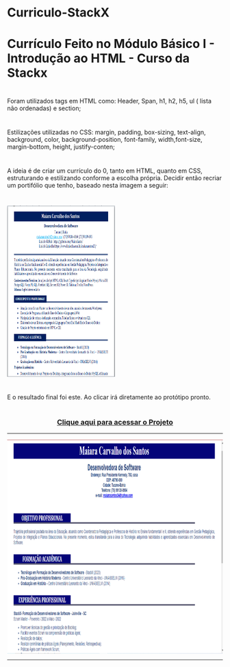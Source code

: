 # Curriculo-StackX

# Currículo Feito no Módulo Básico I - Introdução ao HTML - Curso da Stackx
#
Foram utilizados tags em HTML como: Header, Span, h1, h2, h5, ul ( lista não ordenadas) e section;
#
Estilizações utilizadas no CSS: margin, padding, box-sizing, text-align, background, color,  background-position, font-family, width,font-size, margin-bottom, height, justify-conten;
#
A ideia é de criar um currículo do 0, tanto em HTML, quanto em CSS, estruturando e estilizando conforme a escolha própria. Decidir então recriar um portifólio que tenho, baseado nesta imagem a seguir:
#
 <img src="img/curriculo1.PNG" align="center" height="400em" width="50%"> 

#

E o resultado final foi este. Ao clicar irá diretamente ao protótipo pronto.

#
 
 ### <div align="center"> [Clique aqui para acessar o Projeto](https://curriculo-stackx.netlify.app/)
   
   ***
   
   <img src="img/curriculo.PNG" align="center" height="500em" width="100%"> 
   
   ***
